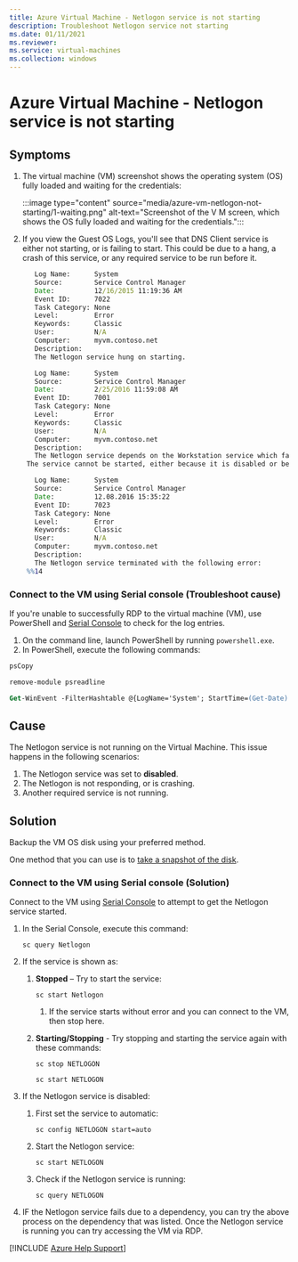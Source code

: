 ```yaml
---
title: Azure Virtual Machine - Netlogon service is not starting
description: Troubleshoot Netlogon service not starting
ms.date: 01/11/2021
ms.reviewer: 
ms.service: virtual-machines
ms.collection: windows
---
```


# Azure Virtual Machine - Netlogon service is not starting

## Symptoms

1. The virtual machine (VM) screenshot shows the operating system (OS) fully loaded and waiting for the credentials:

   :::image type="content" source="media/azure-vm-netlogon-not-starting/1-waiting.png" alt-text="Screenshot of the V M screen, which shows the OS fully loaded and waiting for the credentials.":::

2. If you view the Guest OS Logs, you'll see that DNS Client service is either not starting, or is failing to start. This could be due to a hang, a crash of this service, or any required service to be run before it.

   ```cmd
      Log Name:      System
      Source:        Service Control Manager
      Date:          12/16/2015 11:19:36 AM
      Event ID:      7022
      Task Category: None
      Level:         Error
      Keywords:      Classic
      User:          N/A
      Computer:      myvm.contoso.net
      Description:
      The Netlogon service hung on starting.
   ```

   ```cmd
      Log Name:      System
      Source:        Service Control Manager
      Date:          2/25/2016 11:59:08 AM
      Event ID:      7001
      Task Category: None
      Level:         Error
      Keywords:      Classic
      User:          N/A
      Computer:      myvm.contoso.net
      Description:
      The Netlogon service depends on the Workstation service which failed to start because of the following error: 
    The service cannot be started, either because it is disabled or because it has no enabled devices associated with it.
   ```

   ```cmd
      Log Name:      System
      Source:        Service Control Manager
      Date:          12.08.2016 15:35:22
      Event ID:      7023
      Task Category: None
      Level:         Error
      Keywords:      Classic
      User:          N/A
      Computer:      myvm.contoso.net
      Description:
      The Netlogon service terminated with the following error: 
    %%14
   ```

### Connect to the VM using Serial console (Troubleshoot cause)

If you're unable to successfully RDP to the virtual machine (VM), use PowerShell and [Serial Console](/azure/virtual-machines/troubleshooting/serial-console-windows) to check for the log entries.

1. On the command line, launch PowerShell by running `powershell.exe`.
2. In PowerShell, execute the following commands:

```ps
psCopy
```

```ps
remove-module psreadline
```

```ps
Get-WinEvent -FilterHashtable @{LogName='System'; StartTime=(Get-Date).AddDays(-1); ProviderName='Service Control Manager'}
```

## Cause

The Netlogon service is not running on the Virtual Machine. This issue happens in the following scenarios:

1. The Netlogon service was set to **disabled**.
2. The Netlogon is not responding, or is crashing.
3. Another required service is not running.

## Solution

Backup the VM OS disk using your preferred method.

One method that you can use is to [take a snapshot of the disk](/azure/virtual-machines/windows/snapshot-copy-managed-disk).

### Connect to the VM using Serial console (Solution)

Connect to the VM using [Serial Console](/azure/virtual-machines/troubleshooting/serial-console-windows) to attempt to get the Netlogon service started.

1. In the Serial Console, execute this command:

   `sc query Netlogon`

2. If the service is shown as:

   1. **Stopped** – Try to start the service:

      `sc start Netlogon`

      1. If the service starts without error and you can connect to the VM, then stop here.

   2. **Starting/Stopping** - Try stopping and starting the service again with these commands:

      `sc stop NETLOGON`

      `sc start NETLOGON`

3. If the Netlogon service is disabled:

   1. First set the service to automatic:

      `sc config NETLOGON start=auto`

   1. Start the Netlogon service:

      `sc start NETLOGON`

   1. Check if the Netlogon service is running:

      `sc query NETLOGON`

4. IF the Netlogon service fails due to a dependency, you can try the above process on the dependency that was listed.
Once the Netlogon service is running you can try accessing the VM via RDP.

[!INCLUDE [Azure Help Support](../../includes/azure-help-support.md)]
